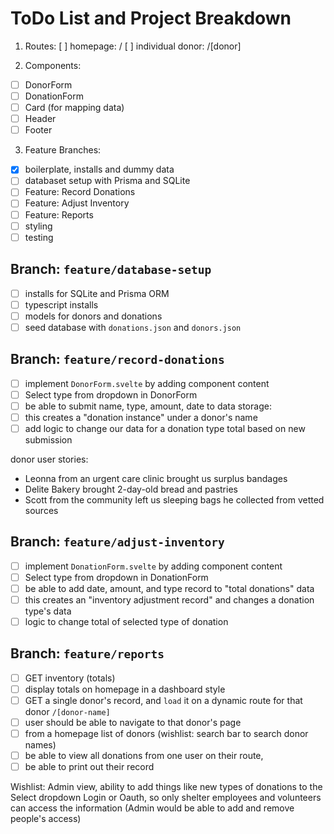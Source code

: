 # ToDo List and Project Breakdown

1. Routes:
   [ ] homepage: /
   [ ] individual donor: /[donor]

2. Components:

- [ ] DonorForm
- [ ] DonationForm
- [ ] Card (for mapping data)
- [ ] Header
- [ ] Footer

3. Feature Branches:

- [x] boilerplate, installs and dummy data
- [ ] databaset setup with Prisma and SQLite
- [ ] Feature: Record Donations
- [ ] Feature: Adjust Inventory
- [ ] Feature: Reports
- [ ] styling
- [ ] testing
<!-- - [ ] database (wishlist item) -->

## Branch: `feature/database-setup`

- [ ] installs for SQLite and Prisma ORM
- [ ] typescript installs
- [ ] models for donors and donations
- [ ] seed database with `donations.json` and `donors.json`

## Branch: `feature/record-donations`

- [ ] implement `DonorForm.svelte` by adding component content
- [ ] Select type from dropdown in DonorForm
- [ ] be able to submit name, type, amount, date to data storage:
- [ ] this creates a "donation instance" under a donor's name
- [ ] add logic to change our data for a donation type total based on new submission

donor user stories:

- Leonna from an urgent care clinic brought us surplus bandages
- Delite Bakery brought 2-day-old bread and pastries
- Scott from the community left us sleeping bags he collected from vetted sources

## Branch: `feature/adjust-inventory`

- [ ] implement `DonationForm.svelte` by adding component content
- [ ] Select type from dropdown in DonationForm
- [ ] be able to add date, amount, and type record to "total donations" data
- [ ] this creates an "inventory adjustment record" and changes a donation type's data
- [ ] logic to change total of selected type of donation

## Branch: `feature/reports`

- [ ] GET inventory (totals)
- [ ] display totals on homepage in a dashboard style
- [ ] GET a single donor's record, and `load` it on a dynamic route for that donor `/[donor-name]`
- [ ] user should be able to navigate to that donor's page
- [ ] from a homepage list of donors (wishlist: search bar to search donor names)
- [ ] be able to view all donations from one user on their route,
- [ ] be able to print out their record

Wishlist:
Admin view, ability to add things like new types of donations to the Select dropdown
Login or Oauth, so only shelter employees and volunteers can access the information
(Admin would be able to add and remove people's access)
